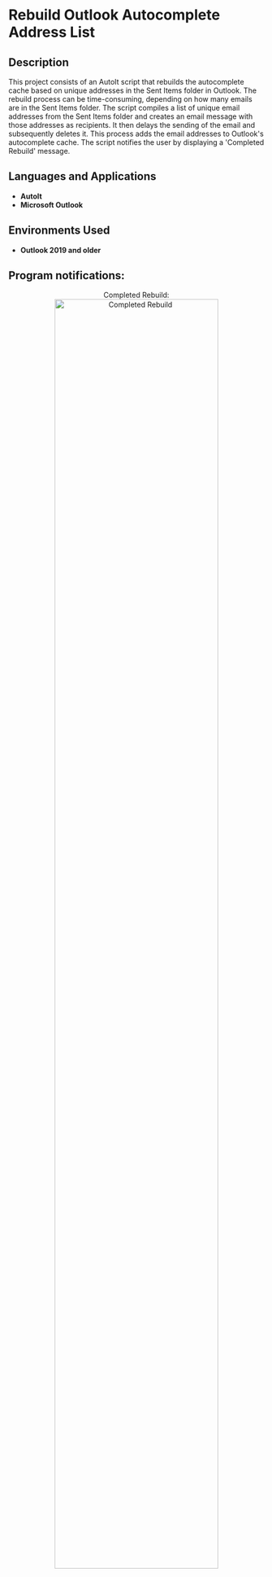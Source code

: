 <h1>Rebuild Outlook Autocomplete Address List</h1>


<h2>Description</h2>
This project consists of an AutoIt script that rebuilds the autocomplete cache based on unique addresses in the Sent Items folder in Outlook. The rebuild process can be time-consuming, depending on how many emails are in the Sent Items folder. The script compiles a list of unique email addresses from the Sent Items folder and creates an email message with those addresses as recipients. It then delays the sending of the email and subsequently deletes it. This process adds the email addresses to Outlook's autocomplete cache. The script notifies the user by displaying a 'Completed Rebuild' message.<br/>

<h2>Languages and Applications</h2>

- <b>AutoIt</b>
- <b>Microsoft Outlook</b>

<h2>Environments Used </h2>

- <b>Outlook 2019 and older</b>

<h2>Program notifications:</h2>

<p align="center">
Completed Rebuild: <br/>
<img src="https://i.imgur.com/2LRDdWw.png" height="80%" width="80%" alt="Completed Rebuild"/>
<br />
<br />
</p>

<!--
 ```diff
- text in red
+ text in green
! text in orange
# text in gray
@@ text in purple (and bold)@@
```
--!>
